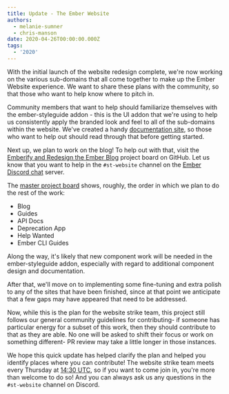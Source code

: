 ```yaml
---
title: Update - The Ember Website
authors:
  - melanie-sumner
  - chris-manson
date: 2020-04-26T00:00:00.000Z
tags:
  - '2020'
---
```



With the initial launch of the website redesign complete, we're now working on the various sub-domains that all come together to make up the Ember Website experience. We want to share these plans with the community, so that those who want to help know where to pitch in. 

Community members that want to help should familiarize themselves with the ember-styleguide addon - this is the UI addon that we're using to help us consistently apply the branded look and feel to all of the sub-domains within the website. We've created a handy [documentation site](https://ember-styleguide.netlify.app/), so those who want to help out should read through that before getting started.

Next up, we plan to work on the blog! To help out with that, visit the [Emberify and Redesign the Ember Blog](https://github.com/orgs/ember-learn/projects/15) project board on GitHub. Let us know that you want to help in the `#st-website` channel on the [Ember Discord chat](https://discord.gg/emberjs) server.

The [master project board](https://github.com/orgs/ember-learn/projects/39) shows, roughly, the order in which we plan to do the rest of the work: 

- Blog
- Guides
- API Docs
- Deprecation App
- Help Wanted
- Ember CLI Guides

Along the way, it's likely that new component work will be needed in the ember-styleguide addon, especially with regard to additional component design and documentation.

After that, we'll move on to implementing some fine-tuning and extra polish to any of the sites that have been finished, since at that point we anticipate that a few gaps may have appeared that need to be addressed. 

Now, while this is the plan for the website strike team, this project still follows our general community guidelines for contributing- if someone has particular energy for a subset of this work, then they should contribute to that as they are able. No one will be asked to shift their focus or work on something different- PR review may take a little longer in those instances. 

We hope this quick update has helped clarify the plan and helped you identify places where you can contribute! The website strike team meets every Thursday at [14:30 UTC](https://meetingzone.app/utc/thursday/1430), so if you want to come join in, you're more than welcome to do so! And you can always ask us any questions in the `#st-website` channel on Discord. 
